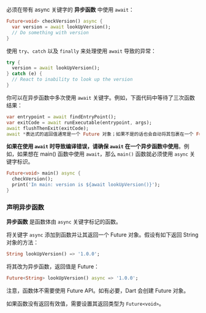 必须在带有 async 关键字的 **异步函数** 中使用 `await`：

```dart
Future<void> checkVersion() async {
  var version = await lookUpVersion();
  // Do something with version
}
```

使用 `try`、`catch` 以及 `finally` 来处理使用 `await` 导致的异常：

```dart
try {
  version = await lookUpVersion();
} catch (e) {
  // React to inability to look up the version
}
```

你可以在异步函数中多次使用 `await` 关键字。例如，下面代码中等待了三次函数结果：

```dart
var entrypoint = await findEntryPoint();
var exitCode = await runExecutable(entrypoint, args);
await flushThenExit(exitCode);
await *表达式的返回值通常是一个 Future 对象；如果不是的话也会自动将其包裹在一个 Future 对象里。 Future 对象代表一个“承诺”， `await \*表达式\*`会阻塞直到需要的对象返回。*
```

**如果在使用 `await` 时导致编译错误，请确保 `await` 在一个异步函数中使用**。例如，如果想在 main() 函数中使用 `await`，那么 `main()` 函数就必须使用 `async` 关键字标识。

```dart
Future<void> main() async {
  checkVersion();
  print('In main: version is ${await lookUpVersion()}');
}
```

###  声明异步函数

**异步函数** 是函数体由 `async` 关键字标记的函数。

将关键字 `async` 添加到函数并让其返回一个 Future 对象。假设有如下返回 String 对象的方法：

```dart
String lookUpVersion() => '1.0.0';
```

将其改为异步函数，返回值是 Future：

```dart
Future<String> lookUpVersion() async => '1.0.0';
```

注意，函数体不需要使用 Future API。如有必要，Dart 会创建 Future 对象。

如果函数没有返回有效值，需要设置其返回类型为 `Future<void>`。